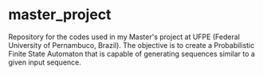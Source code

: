 # master_project
Repository for the codes used in my Master's project at UFPE (Federal University of Pernambuco, Brazil). The objective is to create a Probabilistic Finite State Automaton that is capable of generating sequences similar to a given input sequence.
